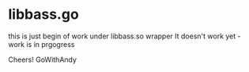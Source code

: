 # libbass.go

this is just begin of work under libbass.so wrapper 
It doesn't work yet - work is in prgogress

Cheers!
GoWithAndy
